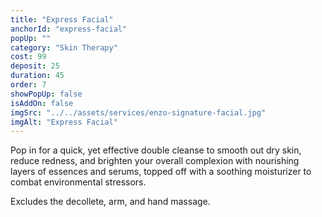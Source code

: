 ```yaml
---
title: "Express Facial"
anchorId: "express-facial"
popUp: ""
category: "Skin Therapy"
cost: 99
deposit: 25
duration: 45
order: 7
showPopUp: false
isAddOn: false
imgSrc: "../../assets/services/enzo-signature-facial.jpg"
imgAlt: "Express Facial"
---
```


Pop in for a quick, yet effective double cleanse to smooth out dry skin, reduce redness, and brighten your overall complexion with nourishing layers of essences and serums, topped off with a soothing moisturizer to combat environmental stressors.

Excludes the decollete, arm, and hand massage.
